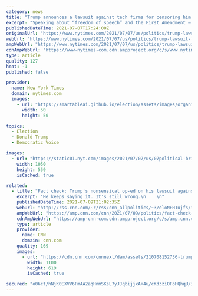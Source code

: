 ```yaml
---
category: news
title: "Trump announces a lawsuit against tech firms for censoring him, and fund-raises off it."
excerpt: "Speaking about “freedom of speech” and the First Amendment — which applies to the government, not private-sector companies — Mr. Trump called his lawsuit a “very beautiful development.”"
publishedDateTime: 2021-07-07T17:24:00Z
originalUrl: "https://www.nytimes.com/2021/07/07/us/politics/trump-lawsuit-facebook-google-twitter.html"
webUrl: "https://www.nytimes.com/2021/07/07/us/politics/trump-lawsuit-facebook-google-twitter.html"
ampWebUrl: "https://www.nytimes.com/2021/07/07/us/politics/trump-lawsuit-facebook-google-twitter.amp.html"
cdnAmpWebUrl: "https://www-nytimes-com.cdn.ampproject.org/c/s/www.nytimes.com/2021/07/07/us/politics/trump-lawsuit-facebook-google-twitter.amp.html"
type: article
quality: 127
heat: -1
published: false

provider:
  name: New York Times
  domain: nytimes.com
  images:
    - url: "https://smartableai.github.io/election/assets/images/organizations/nytimes.com-50x50.jpg"
      width: 50
      height: 50

topics:
  - Election
  - Donald Trump
  - Democratic Voice

images:
  - url: "https://static01.nyt.com/images/2021/07/07/us/07political-briefing-trumplawsuit2/07political-briefing-trumplawsuit2-facebookJumbo.jpg"
    width: 1050
    height: 550
    isCached: true

related:
  - title: "Fact check: Trump's nonsensical op-ed on his lawsuit against social media companies"
    excerpt: "He keeps saying it. It's still wrong.\n    \n"
    publishedDateTime: 2021-07-09T21:02:35Z
    webUrl: "http://rss.cnn.com/~r/rss/cnn_allpolitics/~3/eloNEH1ujfs/index.html"
    ampWebUrl: "https://amp.cnn.com/cnn/2021/07/09/politics/fact-check-trump-op-ed-social-media-wall-street-journal/index.html"
    cdnAmpWebUrl: "https://amp-cnn-com.cdn.ampproject.org/c/s/amp.cnn.com/cnn/2021/07/09/politics/fact-check-trump-op-ed-social-media-wall-street-journal/index.html"
    type: article
    provider:
      name: CNN
      domain: cnn.com
    quality: 169
    images:
      - url: "https://cdn.cnn.com/cnnnext/dam/assets/210708152736-trump-lecturn-social-media-lawsuit-presser-super-tease.jpg"
        width: 1100
        height: 619
        isCached: true

secured: "o06ct/hNjK0EXVV6FmAA2aqHnmSKsL7yJJqbijjxA+4u/cKd3ziOFoHQhqU/iYRJ0OfGZaIikM3k4DXpCXZgUxRjfJbLCic+1kPWM+O0JCRKaHVGfEZS/b6ij9vH9FpwY9If3p4lxqbXgu1BkA2sFbSIwieSTTW5p8wiE9rQxctMuoP4hGK/WPUiJI/OawSI4Ketp3Ar3msRNzL37QiHECZHKcp7XDOW1oFAmPOgXNhQG9isDyhuWOyo8sIu+k0NSgjMTd0T7W3RJoWUKsichwoyepdcvCgp3jrbBOWm+P8tKb0mFLIDpeArZENNmQiJ36NSiUO4k2QkN+NQegfyZMczjadYZ64LByqqaZvmKLM=;FT1X/NLXu6nvw3ObrK06yA=="
---
```


